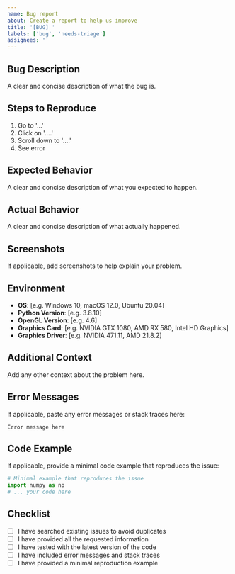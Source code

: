 ```yaml
---
name: Bug report
about: Create a report to help us improve
title: '[BUG] '
labels: ['bug', 'needs-triage']
assignees: ''
---
```


## Bug Description
A clear and concise description of what the bug is.

## Steps to Reproduce
1. Go to '...'
2. Click on '....'
3. Scroll down to '....'
4. See error

## Expected Behavior
A clear and concise description of what you expected to happen.

## Actual Behavior
A clear and concise description of what actually happened.

## Screenshots
If applicable, add screenshots to help explain your problem.

## Environment
- **OS**: [e.g. Windows 10, macOS 12.0, Ubuntu 20.04]
- **Python Version**: [e.g. 3.8.10]
- **OpenGL Version**: [e.g. 4.6]
- **Graphics Card**: [e.g. NVIDIA GTX 1080, AMD RX 580, Intel HD Graphics]
- **Graphics Driver**: [e.g. NVIDIA 471.11, AMD 21.8.2]

## Additional Context
Add any other context about the problem here.

## Error Messages
If applicable, paste any error messages or stack traces here:

```
Error message here
```

## Code Example
If applicable, provide a minimal code example that reproduces the issue:

```python
# Minimal example that reproduces the issue
import numpy as np
# ... your code here
```

## Checklist
- [ ] I have searched existing issues to avoid duplicates
- [ ] I have provided all the requested information
- [ ] I have tested with the latest version of the code
- [ ] I have included error messages and stack traces
- [ ] I have provided a minimal reproduction example
